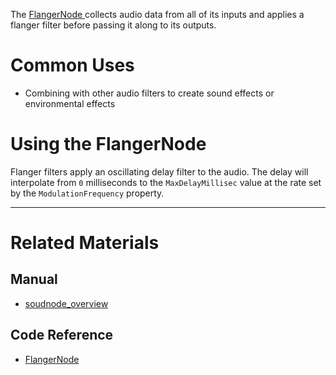 The [ FlangerNode ](https://github.com/zeroengineteam/ZeroDocs/code_reference/class_reference/flangernode.markdown) collects audio data from all of its inputs and applies a flanger filter before passing it along to its outputs. 

 # Common Uses

- Combining with other audio filters to create sound effects or environmental effects

 # Using the FlangerNode

Flanger filters apply an oscillating delay filter to the audio. The delay will interpolate from `0` milliseconds to the `MaxDelayMillisec` value at the rate set by the `ModulationFrequency` property.

---
 # Related Materials
 ## Manual
- [soudnode_overview](https://github.com/zeroengineteam/ZeroDocs/zero_editor_documentation/zeromanual/audio/soundnode/soudnode_overview.markdown)

 ## Code Reference
- [ FlangerNode ](https://github.com/zeroengineteam/ZeroDocs/code_reference/class_reference/flangernode.markdown) 

 